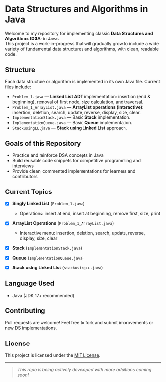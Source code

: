 # Data Structures and Algorithms in Java

Welcome to my repository for implementing classic **Data Structures and Algorithms (DSA)** in Java.  
This project is a work-in-progress that will gradually grow to include a wide variety of fundamental data structures and algorithms, with clean, readable code.

##  Structure

Each data structure or algorithm is implemented in its own Java file. Current files include:

- `Problem_1.java` — **Linked List ADT** implementation: insertion (end & beginning), removal of first node, size calculation, and traversal.
- `Problem_1_ArrayList.java` — **ArrayList operations (interactive)**: insertion, deletion, search, update, reverse, display, size, clear.
- `ImplementationStack.java` — Basic **Stack** implementation.
- `ImplementationQueue.java` — Basic **Queue** implementation.
- `StackusingLL.java` — **Stack using Linked List** approach.

##  Goals of this Repository

- Practice and reinforce DSA concepts in Java  
- Build reusable code snippets for competitive programming and interviews  
- Provide clean, commented implementations for learners and contributors  

##  Current Topics

- [x] **Singly Linked List** (`Problem_1.java`)  
  - Operations: insert at end, insert at beginning, remove first, size, print  
- [x] **ArrayList Operations** (`Problem_1_ArrayList.java`)  
  - Interactive menu: insertion, deletion, search, update, reverse, display, size, clear  
- [x] **Stack** (`ImplementationStack.java`)  
- [x] **Queue** (`ImplementationQueue.java`)  
- [x] **Stack using Linked List** (`StackusingLL.java`)  


##  Language Used

- Java (JDK 17+ recommended)

##  Contributing

Pull requests are welcome! Feel free to fork and submit improvements or new DS implementations.

##  License

This project is licensed under the [MIT License](LICENSE).

---

> _This repo is being actively developed with more additions coming soon!_
